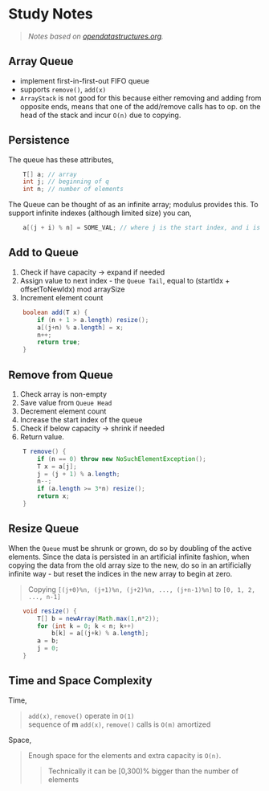 # Study Notes
> _Notes based on [opendatastructures.org][1]._

## Array Queue
- implement first-in-first-out FIFO queue
- supports `remove()`, `add(x)`
- `ArrayStack` is not good for this because either removing and adding from opposite ends, means that one of the add/remove calls has to op. on the head of the stack and incur `O(n)` due to copying.

## Persistence
The queue has these attributes,
```java
    T[] a; // array
    int j; // beginning of q
    int n; // number of elements
```

The Queue can be thought of as an infinite array; modulus provides this.
To support infinite indexes (although limited size) you can,
```java
    a[(j + i) % n] = SOME_VAL; // where j is the start index, and i is the offset 
```

## Add to Queue
1. Check if have capacity -> expand if needed
2. Assign value to next index - the `Queue Tail`, equal to (startIdx + offsetToNewIdx) mod arraySize
3. Increment element count
```java
    boolean add(T x) {
        if (n + 1 > a.length) resize();
        a[(j+n) % a.length] = x;
        n++;
        return true;
    }
```

## Remove from Queue
1. Check array is non-empty
2. Save value from `Queue Head`
3. Decrement element count
4. Increase the start index of the queue
5. Check if below capacity -> shrink if needed
6. Return value.
```java
    T remove() { 
        if (n == 0) throw new NoSuchElementException();
        T x = a[j];
        j = (j + 1) % a.length;
        n--;
        if (a.length >= 3*n) resize();
        return x;
    }
```

## Resize Queue
When the `Queue` must be shrunk or grown, do so by doubling of the active elements.
Since the data is persisted in an artificial infinite fashion, when copying the data from the old array size to the new, do so in an artificially infinite way - but reset the indices in the new array to begin at zero.
> Copying `[(j+0)%n, (j+1)%n, (j+2)%n, ..., (j+n-1)%n]` to `[0, 1, 2, ..., n-1]`

```java
    void resize() {
        T[] b = newArray(Math.max(1,n*2));
        for (int k = 0; k < n; k++) 
            b[k] = a[(j+k) % a.length];
        a = b;
        j = 0;
    }
```

## Time and Space Complexity

Time,
> `add(x)`, `remove()` operate in `O(1)` <br>
> sequence of __m__ `add(x)`, `remove()` calls is `O(m)` amortized

Space,
> Enough space for the elements and extra capacity is `O(n)`.
> > Technically it can be [0,300)% bigger than the number of elements

[1]: http://www.opendatastructures.org